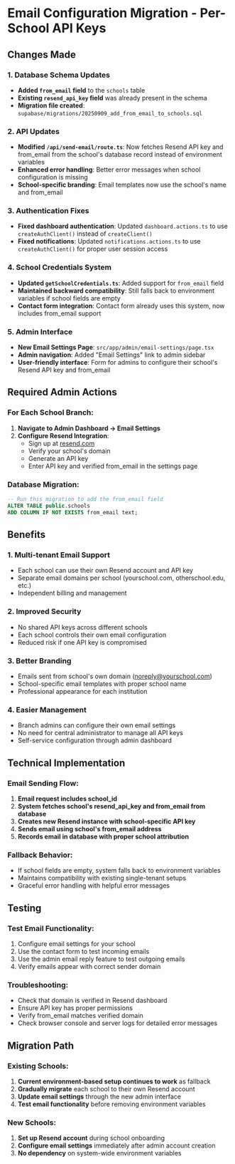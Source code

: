 # Email Configuration Migration - Per-School API Keys

## Changes Made

### 1. Database Schema Updates
- **Added `from_email` field** to the `schools` table
- **Existing `resend_api_key` field** was already present in the schema
- **Migration file created**: `supabase/migrations/20250909_add_from_email_to_schools.sql`

### 2. API Updates
- **Modified `/api/send-email/route.ts`**: Now fetches Resend API key and from_email from the school's database record instead of environment variables
- **Enhanced error handling**: Better error messages when school configuration is missing
- **School-specific branding**: Email templates now use the school's name and from_email

### 3. Authentication Fixes
- **Fixed dashboard authentication**: Updated `dashboard.actions.ts` to use `createAuthClient()` instead of `createClient()`
- **Fixed notifications**: Updated `notifications.actions.ts` to use `createAuthClient()` for proper user session access

### 4. School Credentials System
- **Updated `getSchoolCredentials.ts`**: Added support for `from_email` field
- **Maintained backward compatibility**: Still falls back to environment variables if school fields are empty
- **Contact form integration**: Contact form already uses this system, now includes from_email support

### 5. Admin Interface
- **New Email Settings Page**: `src/app/admin/email-settings/page.tsx`
- **Admin navigation**: Added "Email Settings" link to admin sidebar
- **User-friendly interface**: Form for admins to configure their school's Resend API key and from_email

## Required Admin Actions

### For Each School Branch:
1. **Navigate to Admin Dashboard → Email Settings**
2. **Configure Resend Integration**:
   - Sign up at [resend.com](https://resend.com)
   - Verify your school's domain
   - Generate an API key
   - Enter API key and verified from_email in the settings page

### Database Migration:
```sql
-- Run this migration to add the from_email field
ALTER TABLE public.schools 
ADD COLUMN IF NOT EXISTS from_email text;
```

## Benefits

### 1. **Multi-tenant Email Support**
- Each school can use their own Resend account and API key
- Separate email domains per school (yourschool.com, otherschool.edu, etc.)
- Independent billing and management

### 2. **Improved Security**
- No shared API keys across different schools
- Each school controls their own email configuration
- Reduced risk if one API key is compromised

### 3. **Better Branding**
- Emails sent from school's own domain (noreply@yourschool.com)
- School-specific email templates with proper school name
- Professional appearance for each institution

### 4. **Easier Management**
- Branch admins can configure their own email settings
- No need for central administrator to manage all API keys
- Self-service configuration through admin dashboard

## Technical Implementation

### Email Sending Flow:
1. **Email request includes school_id**
2. **System fetches school's resend_api_key and from_email from database**
3. **Creates new Resend instance with school-specific API key**
4. **Sends email using school's from_email address**
5. **Records email in database with proper school attribution**

### Fallback Behavior:
- If school fields are empty, system falls back to environment variables
- Maintains compatibility with existing single-tenant setups
- Graceful error handling with helpful error messages

## Testing

### Test Email Functionality:
1. Configure email settings for your school
2. Use the contact form to test incoming emails
3. Use the admin email reply feature to test outgoing emails
4. Verify emails appear with correct sender domain

### Troubleshooting:
- Check that domain is verified in Resend dashboard
- Ensure API key has proper permissions
- Verify from_email matches verified domain
- Check browser console and server logs for detailed error messages

## Migration Path

### Existing Schools:
1. **Current environment-based setup continues to work** as fallback
2. **Gradually migrate** each school to their own Resend account
3. **Update email settings** through the new admin interface
4. **Test email functionality** before removing environment variables

### New Schools:
1. **Set up Resend account** during school onboarding
2. **Configure email settings** immediately after admin account creation
3. **No dependency** on system-wide environment variables
